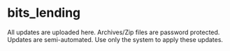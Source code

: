# bits_lending
All updates are uploaded here.
Archives/Zip files are password protected. Updates are semi-automated.
Use only the system to apply these updates.
